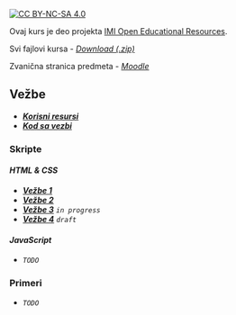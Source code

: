 [![CC BY-NC-SA 4.0][licence-shield]][licence]

Ovaj kurs je deo projekta [IMI Open Educational Resources](https://imioer.github.io).

Svi fajlovi kursa - [_Download (.zip)_](https://github.com/imioer/ds/archive/refs/heads/main.zip)

Zvanična stranica predmeta - [_Moodle_](https://imi.pmf.kg.ac.rs/moodle/course/view.php?id=137)

## Vežbe

- [**_Korisni resursi_**](resursi/index.md)
- [**_Kod sa vezbi_**](kod-sa-vezbi/index.md)

### Skripte

#### _HTML & CSS_
- [**_Vežbe 1_**](vezbe/01.md)
- [**_Vežbe 2_**](vezbe/02.md)
- [**_Vežbe 3_**](vezbe/03.md) _`in progress`_
- [**_Vežbe 4_**](vezbe/04.md) _`draft`_

#### _JavaScript_
- _`TODO`_

### Primeri
- _`TODO`_

[licence]: http://creativecommons.org/licenses/by-nc-sa/4.0/
[licence-shield]: https://img.shields.io/badge/License-CC%20BY--NC--SA%204.0-lightgrey.svg